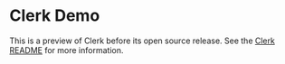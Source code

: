 # Clerk Demo

This is a preview of Clerk before its open source release. See the
[Clerk README](https://nextjournal.com/mk/clerk-preview) for more information.
